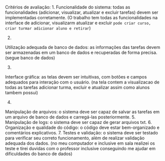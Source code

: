 Critérios de avaliação:
1.
Funcionalidade do sistema: todas as funcionalidades (adicionar, visualizar, atualizar e excluir tarefas) devem ser implementadas corretamente.
(O trabalho tem todas as funcionalidades na interface de adicionar, visualizarm atualizar e excluir `pode criar curso, criar turmar adicionar aluno e retirar`)

2.
Utilização adequada de banco de dados: as informações das tarefas devem ser armazenadas em um banco de dados e recuperadas de forma precisa.
(segue banco de dados)

3.
Interface gráfica: as telas devem ser intuitivas, com botões e campos adequados para interação com o usuário.
(na tela contem a visualizacao de todas as tarefas adicionar turma, excluir e atualizar assim como alunos tambem possui)

4.
Manipulação de arquivos: o sistema deve ser capaz de salvar as tarefas em um arquivo de banco de dados e carregá-las posteriormente.
5.
Manipulação de logs: o sistema deve ser capaz de gerar arquivos txt.
6.
Organização e qualidade do código: o código deve estar bem-organizado e comentários explicativos.
7.
Testes e validação: o sistema deve ser testado para verificar seu correto funcionamento, além de realizar validação adequada dos dados.
(no meu computador e inclusive em sala realizei os teste e tirei duvidas com o professor inclusive conseguindo me ajudar em dificuldades do banco de dados)
